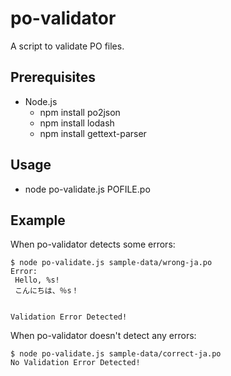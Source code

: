 # po-validator

A script to validate PO files.

## Prerequisites

* Node.js
    * npm install po2json
    * npm install lodash
    * npm install gettext-parser

## Usage

* node po-validate.js POFILE.po

## Example

When po-validator detects some errors:

```
$ node po-validate.js sample-data/wrong-ja.po 
Error:
 Hello, %s! 
 こんにちは、％s！ 


Validation Error Detected!
```

When po-validator doesn't detect any errors:

```
$ node po-validate.js sample-data/correct-ja.po 
No Validation Error Detected!
```
